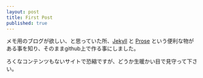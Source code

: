 ```yaml
---
layout: post
title: First Post
published: true
---
```





メモ用のブログが欲しい、と思っていた所、[Jekyll](http://jekyllrb.com/) と [Prose](http://prose.io/) という便利な物がある事を知り、そのままgithub上で作る事にしました。

ろくなコンテンツもないサイトで恐縮ですが、どうか生暖かい目で見守って下さい。
